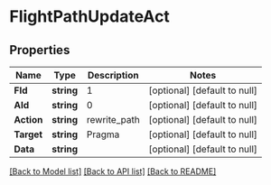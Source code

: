 # FlightPathUpdateAct

## Properties
Name | Type | Description | Notes
------------ | ------------- | ------------- | -------------
**FId** | **string** | 1 | [optional] [default to null]
**AId** | **string** | 0 | [optional] [default to null]
**Action** | **string** | rewrite_path | [optional] [default to null]
**Target** | **string** | Pragma | [optional] [default to null]
**Data** | **string** |  | [optional] [default to null]

[[Back to Model list]](../README.md#documentation-for-models) [[Back to API list]](../README.md#documentation-for-api-endpoints) [[Back to README]](../README.md)

